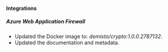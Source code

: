 #### Integrations

##### Azure Web Application Firewall
- Updated the Docker image to: *demisto/crypto:1.0.0.2787132*.
- Updated the documentation and metadata.
